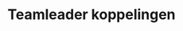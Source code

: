 ---
title: Teamleader koppelingen
key: teamleader
image: /images/@stock/Logos/teamleader-koppelingen.png
link_to: /koppelingen/teamleader
klass: crm
layout: koppelingen
referral-url: https://go.teamleader.nl/trial/combidesk
---